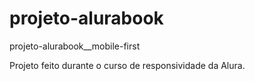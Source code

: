 # projeto-alurabook
 
 projeto-alurabook__mobile-first

 Projeto feito durante o curso de responsividade da Alura.
 
